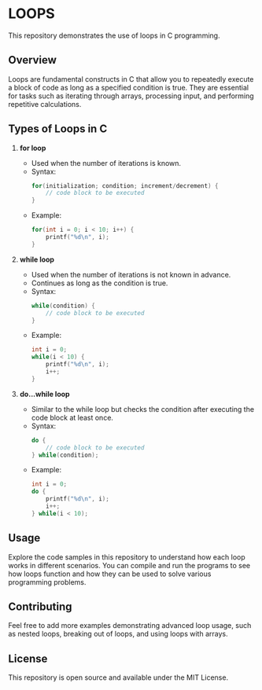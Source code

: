 # LOOPS

This repository demonstrates the use of loops in C programming.

## Overview

Loops are fundamental constructs in C that allow you to repeatedly execute a block of code as long as a specified condition is true. They are essential for tasks such as iterating through arrays, processing input, and performing repetitive calculations.

## Types of Loops in C

1. **for loop**
   - Used when the number of iterations is known.
   - Syntax:
     ```c
     for(initialization; condition; increment/decrement) {
         // code block to be executed
     }
     ```
   - Example:
     ```c
     for(int i = 0; i < 10; i++) {
         printf("%d\n", i);
     }
     ```

2. **while loop**
   - Used when the number of iterations is not known in advance.
   - Continues as long as the condition is true.
   - Syntax:
     ```c
     while(condition) {
         // code block to be executed
     }
     ```
   - Example:
     ```c
     int i = 0;
     while(i < 10) {
         printf("%d\n", i);
         i++;
     }
     ```

3. **do...while loop**
   - Similar to the while loop but checks the condition after executing the code block at least once.
   - Syntax:
     ```c
     do {
         // code block to be executed
     } while(condition);
     ```
   - Example:
     ```c
     int i = 0;
     do {
         printf("%d\n", i);
         i++;
     } while(i < 10);
     ```

## Usage

Explore the code samples in this repository to understand how each loop works in different scenarios. You can compile and run the programs to see how loops function and how they can be used to solve various programming problems.

## Contributing

Feel free to add more examples demonstrating advanced loop usage, such as nested loops, breaking out of loops, and using loops with arrays.

## License

This repository is open source and available under the MIT License.
